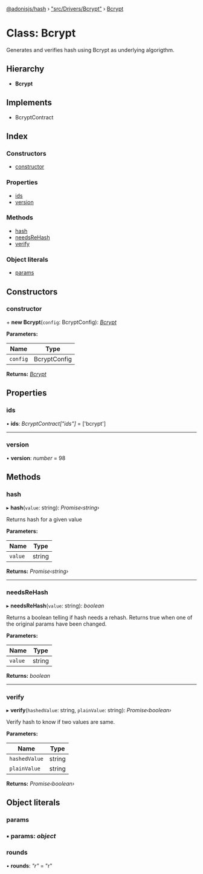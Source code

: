 [@adonisjs/hash](../README.md) › ["src/Drivers/Bcrypt"](../modules/_src_drivers_bcrypt_.md) › [Bcrypt](_src_drivers_bcrypt_.bcrypt.md)

# Class: Bcrypt

Generates and verifies hash using Bcrypt as underlying
algorigthm.

## Hierarchy

* **Bcrypt**

## Implements

* BcryptContract

## Index

### Constructors

* [constructor](_src_drivers_bcrypt_.bcrypt.md#constructor)

### Properties

* [ids](_src_drivers_bcrypt_.bcrypt.md#ids)
* [version](_src_drivers_bcrypt_.bcrypt.md#version)

### Methods

* [hash](_src_drivers_bcrypt_.bcrypt.md#hash)
* [needsReHash](_src_drivers_bcrypt_.bcrypt.md#needsrehash)
* [verify](_src_drivers_bcrypt_.bcrypt.md#verify)

### Object literals

* [params](_src_drivers_bcrypt_.bcrypt.md#params)

## Constructors

###  constructor

\+ **new Bcrypt**(`config`: BcryptConfig): *[Bcrypt](_src_drivers_bcrypt_.bcrypt.md)*

**Parameters:**

Name | Type |
------ | ------ |
`config` | BcryptConfig |

**Returns:** *[Bcrypt](_src_drivers_bcrypt_.bcrypt.md)*

## Properties

###  ids

• **ids**: *BcryptContract["ids"]* = ['bcrypt']

___

###  version

• **version**: *number* = 98

## Methods

###  hash

▸ **hash**(`value`: string): *Promise‹string›*

Returns hash for a given value

**Parameters:**

Name | Type |
------ | ------ |
`value` | string |

**Returns:** *Promise‹string›*

___

###  needsReHash

▸ **needsReHash**(`value`: string): *boolean*

Returns a boolean telling if hash needs a rehash. Returns true when
one of the original params have been changed.

**Parameters:**

Name | Type |
------ | ------ |
`value` | string |

**Returns:** *boolean*

___

###  verify

▸ **verify**(`hashedValue`: string, `plainValue`: string): *Promise‹boolean›*

Verify hash to know if two values are same.

**Parameters:**

Name | Type |
------ | ------ |
`hashedValue` | string |
`plainValue` | string |

**Returns:** *Promise‹boolean›*

## Object literals

###  params

### ▪ **params**: *object*

###  rounds

• **rounds**: *"r"* = "r"
